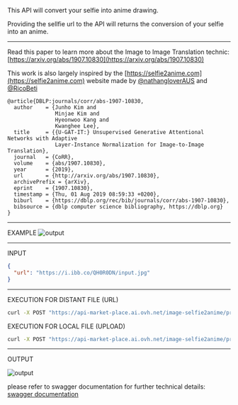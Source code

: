 This API will convert your selfie into anime drawing.

Providing the sellfie url to the API will returns the conversion of your selfie into an anime.

- - -
Read this paper to learn more about the Image to Image Translation technic:
[https://arxiv.org/abs/1907.10830](https://arxiv.org/abs/1907.10830)

This work is also largely inspired by the [https://selfie2anime.com](https://selfie2anime.com) website made by
[@nathangloverAUS](https://twitter.com/nathangloverAUS)
and 
[@RicoBeti](https://twitter.com/RicoBeti)

```
@article{DBLP:journals/corr/abs-1907-10830,
  author    = {Junho Kim and
               Minjae Kim and
               Hyeonwoo Kang and
               Kwanghee Lee},
  title     = {{U-GAT-IT:} Unsupervised Generative Attentional Networks with Adaptive
               Layer-Instance Normalization for Image-to-Image Translation},
  journal   = {CoRR},
  volume    = {abs/1907.10830},
  year      = {2019},
  url       = {http://arxiv.org/abs/1907.10830},
  archivePrefix = {arXiv},
  eprint    = {1907.10830},
  timestamp = {Thu, 01 Aug 2019 08:59:33 +0200},
  biburl    = {https://dblp.org/rec/bib/journals/corr/abs-1907-10830},
  bibsource = {dblp computer science bibliography, https://dblp.org}
}
```
- - -
EXAMPLE
![output](https://i.ibb.co/nc8tbcW/example.png)
- - -
INPUT

```json
{
  "url": "https://i.ibb.co/QH0R0DN/input.jpg"
}
```
- - -
EXECUTION FOR DISTANT FILE (URL)
```bash
curl -X POST "https://api-market-place.ai.ovh.net/image-selfie2anime/process" -H "accept: image/png" -H "X-OVH-Api-Key: XXXXXXXX-XXXX-XXXX-XXXX-XXXXXXXXXXXX" -H "Content-Type: application/json" -d '{"url":"https://i.ibb.co/QH0R0DN/input.jpg"}'
```
EXECUTION FOR LOCAL FILE (UPLOAD)
```bash
curl -X POST "https://api-market-place.ai.ovh.net/image-selfie2anime/process" -H "accept: image/png" -H "X-OVH-Api-Key: XXXXXXXX-XXXX-XXXX-XXXX-XXXXXXXXXXXX" -F file=@input.jpg
```
- - -

OUTPUT

![output](https://i.ibb.co/71KCWnc/output.jpg)

please refer to swagger documentation for further technical details: [swagger documentation](https://market-place.ai.ovh.net/#!/apis/59a0426c-c148-4cff-a042-6cc148fcffa5/pages/ffcac2c8-1c1f-4495-8ac2-c81c1f449524)
